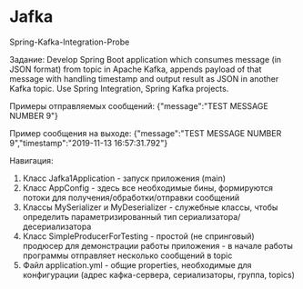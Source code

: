 # Jafka
Spring-Kafka-Integration-Probe

Задание:
Develop Spring Boot application which consumes message (in JSON format) from topic in Apache Kafka, 
appends payload of that message with handling timestamp and output result as JSON in another Kafka topic. 
Use Spring Integration, Spring Kafka projects.

Примеры отправляемых сообщений:
{"message":"TEST MESSAGE NUMBER 9"}

Пример сообщения на выходе:
{"message":"TEST MESSAGE NUMBER 9","timestamp":"2019-11-13 16:57:31.792"}

Навигация:
1) Класс Jafka1Application - запуск приложения (main)
2) Класс AppConfig - здесь все необходимые бины, формируются потоки для получения/обработки/отправки сообщений
3) Классы MySerializer и MyDeserializer - служебные классы, чтобы определить параметризированный тип сериализатора/десериализатора
4) Класс SimpleProducerForTesting - простой (не спринговый) продюсер для демонстрации работы приложения - в начале
работы программы отправляет несколько сообщений в topic
5) Файл application.yml - общие properties, необходимые для конфигурации (адрес кафка-сервера, сериализаторы, группа, topics)
